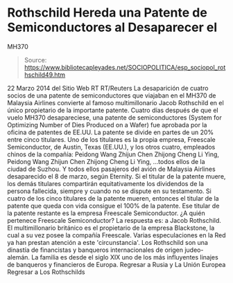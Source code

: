 # Rothschild Hereda una Patente de Semiconductores al Desaparecer el 
MH370

> Source: https://www.bibliotecapleyades.net/SOCIOPOLITICA/esp_sociopol_rothschild49.htm

22 Marzo 2014
del Sitio Web RT
RT/Reuters
La desaparición de cuatro socios
de una patente de semiconductores
que viajaban en el MH370 de Malaysia Airlines
convierte al famoso multimillonario Jacob Rothschild
en el único propietario de la importante patente.
Cuatro días después de que el vuelo MH370 desapareciese, una patente de semiconductores (System for Optimizing Number of Dies Produced on a Wafer) fue aprobada por la oficina de patentes de EE.UU. La patente se divide en partes de un 20% entre cinco titulares.
Uno de los titulares es la propia empresa, Freescale Semiconductor, de Austin, Texas (EE.UU.), y los otros cuatro, empleados chinos de la compañía:
Peidong Wang Zhijun Chen Zhijong Cheng Li Ying,
Peidong Wang
Zhijun Chen
Zhijong Cheng
Li Ying,
...todos ellos de la ciudad de Suzhou. Y todos ellos pasajeros del avión de Malaysia Airlines desaparecido el 8 de marzo, según Eternity.
Si el titular de la patente muere, los demás titulares compartirán equitativamente los dividendos de la persona fallecida, siempre y cuando no se dispute en su testamento.
Si cuatro de los cinco titulares de la patente mueren, entonces el titular de la patente que queda con vida consigue el 100% de la patente. Ese titular de la patente restante es la empresa Freescale Semiconductor. ¿A quién pertenece Freescale Semiconductor? La respuesta es: a Jacob Rothschild. El multimillonario británico es el propietario de la empresa Blackstone, la cual a su vez posee la compañía Freescale. Varias especulaciones en la Red ya han prestan atención a este 'circunstancia'. Los Rothschild son una dinastía de financistas y banqueros internacionales de origen judeo-alemán. La familia es desde el siglo XIX uno de los más influyentes linajes de banqueros y financieros de Europa.
Regresar a Rusia y La Unión Europea
Regresar a Los Rothschilds
